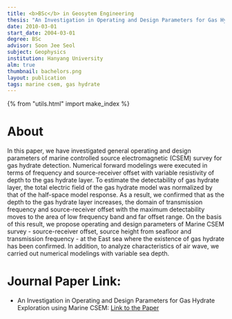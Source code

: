 ```yaml
---
title: <b>BSc</b> in Geosytem Engineering
thesis: "An Investigation in Operating and Design Parameters for Gas Hydrate Exploration using Marine CSEM"
date: 2010-03-01
start_date: 2004-03-01
degree: BSc
advisor: Soon Jee Seol
subject: Geophysics
institution: Hanyang University
alm: true
thumbnail: bachelors.png
layout: publication
tags: marine csem, gas hydrate
---
```


{% from "utils.html" import make_index %}

# About

In this paper, we have investigated general operating and design parameters of marine controlled source electromagnetic (CSEM) survey for gas hydrate detection. Numerical forward modelings were executed in terms of frequency and source-receiver offset with variable resistivity of depth to the gas hydrate layer. To estimate the detectability of gas hydrate layer, the total electric field of the gas hydrate model was normalized by that of the half-space model response. As a result, we confirmed that as the depth to the gas hydrate layer increases, the domain of transmission frequency and source-receiver offset with the maximum detectability moves to the area of low frequency band and far offset range. On the basis of this result, we propose operating and design parameters of Marine CSEM survey - source-receiver offset, source height from seafloor and transmission frequency - at the East sea where the existence of gas hydrate has been confirmed. In addition, to analyze characteristics of air wave, we carried out numerical modelings with variable sea depth.


# Journal Paper Link:

- An Investigation in Operating and Design Parameters for Gas Hydrate Exploration using Marine CSEM: [Link to the Paper](https://www.jksmer.or.kr/articles/article/qPPL/)

